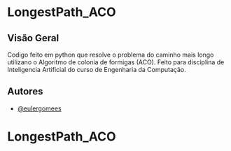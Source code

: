 
# LongestPath_ACO

## Visão Geral
Codigo feito em python que resolve o problema do caminho mais longo utilizano o Algoritmo de colonia de formigas (ACO). Feito para disciplina de Inteligencia Artificial do curso de Engenharia da Computação.

## Autores

- [@eulergomees](https://www.github.com/eulergomees)

# LongestPath_ACO